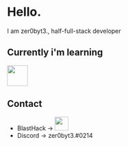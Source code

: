 # Hello.
I am zer0byt3., half-full-stack developer

## Currently i'm learning
<img height="48" src="https://skillicons.dev/icons?i=c,cpp,cs,dotnet,lua,react,ts,vscode,visualstudio"/>

## Contact
- BlastHack -> [<img height="32" width="32" src="https://www.blast.hk/styles/io_dark/images/blasthack/logo_b_new.png"/>](https://www.blast.hk/members/423793/)
- Discord -> zer0byt3.#0214
